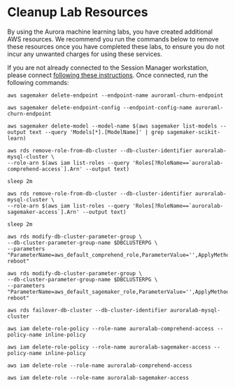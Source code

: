 # Cleanup Lab Resources

By using the Aurora machine learning labs, you have created additional AWS resources. We recommend you run the commands below to remove these resources once you have completed these labs, to ensure you do not incur any unwanted charges for using these services.  

If you are not already connected to the Session Manager workstation, please connect [following these instructions](/prereqs/connect/). Once connected, run the following commands:

```shell
aws sagemaker delete-endpoint --endpoint-name auroraml-churn-endpoint

aws sagemaker delete-endpoint-config --endpoint-config-name auroraml-churn-endpoint

aws sagemaker delete-model --model-name $(aws sagemaker list-models --output text --query 'Models[*].[ModelName]' | grep sagemaker-scikit-learn)

aws rds remove-role-from-db-cluster --db-cluster-identifier auroralab-mysql-cluster \
--role-arn $(aws iam list-roles --query 'Roles[?RoleName==`auroralab-comprehend-access`].Arn' --output text)

sleep 2m

aws rds remove-role-from-db-cluster --db-cluster-identifier auroralab-mysql-cluster \
--role-arn $(aws iam list-roles --query 'Roles[?RoleName==`auroralab-sagemaker-access`].Arn' --output text)

sleep 2m

aws rds modify-db-cluster-parameter-group \
--db-cluster-parameter-group-name $DBCLUSTERPG \
--parameters "ParameterName=aws_default_comprehend_role,ParameterValue='',ApplyMethod=pending-reboot"

aws rds modify-db-cluster-parameter-group \
--db-cluster-parameter-group-name $DBCLUSTERPG \
--parameters "ParameterName=aws_default_sagemaker_role,ParameterValue='',ApplyMethod=pending-reboot"

aws rds failover-db-cluster --db-cluster-identifier auroralab-mysql-cluster

aws iam delete-role-policy --role-name auroralab-comprehend-access --policy-name inline-policy

aws iam delete-role-policy --role-name auroralab-sagemaker-access --policy-name inline-policy

aws iam delete-role --role-name auroralab-comprehend-access

aws iam delete-role --role-name auroralab-sagemaker-access
```
